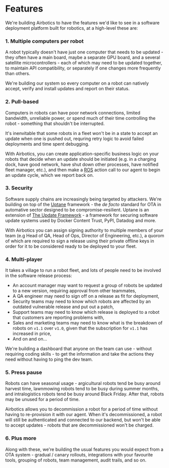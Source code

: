 # Features

We're building Airbotics to have the features we'd like to see in a software deployment platform built for robotics, at a high-level these are:

### 1. Multiple computers per robot

A robot typically doesn't have just one computer that needs to be updated - they often have a main board, maybe a separate GPU board, and a several satellite microcontrollers - each of which may need to be updated together, to maintain API compatibility, or separately if one changes more frequently than others.

We're building our system so every computer on a robot can natively accept, verify and install updates and report on their status.


### 2. Pull-based

Computers in robots can have poor network connections, limited bandwidth, unreliable power, or spend much of their time controlling the robot - something that shouldn't be interrupted.

It's inenvitable that some robots in a fleet won't be in a state to accept an update when one is pushed out, requring retry logic to avoid failed deployments and time spent debugging.

With Airbotics, you can create application-specific business logic on your robots that decide when an update should be initiated (e.g. in a charging dock, have good network, have shut down other processes, have notified fleet manager, etc.), and then make a [ROS](https://www.ros.org/) action call to our agent to begin an update cycle, which we report back on.

### 3. Security

Software supply chains are increasingly being targeted by attackers. We're building on top of the [Uptane](https://uptane.github.io/) framework - the *de facto* standard for OTA in automative sector designed to be compromise-resilient. Uptane is an extension of [The Update Framework](https://theupdateframework.com/) - a framework for securing software update systems used by Docker Content Trust, PyPI, Datadog and more.

With Airbotics you can assign signing authority to multiple members of your team (e.g Head of QA, Head of Ops, Director of Engineering, etc.), a quorom of which are required to sign a release using their private offline keys in order for it to be considered ready to be deployed to your fleet. 

### 4. Multi-player

It takes a village to run a robot fleet, and lots of people need to be involved in the software release process:
- An account manager may want to request a group of robots be updated to a new version, requiring approval from other teammates,
- A QA engineer may need to sign off on a release as fit for deployment,
- Security teams may need to know which robots are affected by an outdated vulnerable release and put out a patch,
- Support teams may need to know which release is deployed to a robot that customers are reporting problems with,
- Sales and marketing teams may need to know what is the breakdown of robots on `v1.1` over `v1.0`, given that the subscription for `v1.1` has increased in price,
- And on and on...

We're building a dashboard that anyone on the team can use - without requiring coding skills - to get the information and take the actions they need without having to ping the dev team.

### 5. Press pause

Robots can have seasonal usage - argicultural robots tend be busy around harvest time, lawnmowing robots tend to be busy during summer months, and intralogistics robots tend be busy around Black Friday. After that, robots may be unused for a period of time.

Airbotics allows you to decommission a robot for a period of time without having to re-provision it with our agent. When it's decommissioned, a robot will still be authenticated and connected to our backend, but won't be able to accept updates - robots that are decommissioned won't be charged.

### 6. Plus more

Along with these, we're building the usual features you would expect from a OTA system - gradual / canary rollouts, integrations with your favourite tools, grouping of robots, team management, audit trails, and so on.
